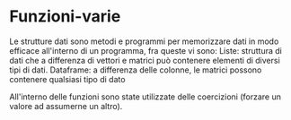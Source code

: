 # Funzioni-varie

Le strutture dati sono metodi e programmi per memorizzare dati in modo efficace all'interno di un programma, fra queste vi sono:
Liste: struttura di dati che a differenza di vettori e matrici può contenere elementi di diversi tipi di dati.
Dataframe: a differenza delle colonne, le matrici possono contenere qualsiasi tipo di dato

All'interno delle funzioni sono state utilizzate delle coercizioni (forzare un valore ad assumerne un altro).

